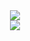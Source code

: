 <div align=center>
<img src="./res-1.jpeg">
</div>
<div align=center>
<img src="./res-2.jpeg">
</div>
